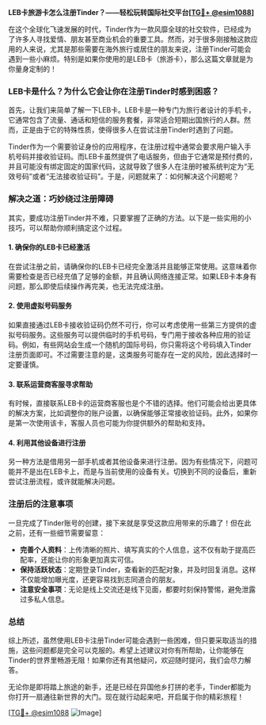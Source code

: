 **LEB卡旅游卡怎么注册Tinder？——轻松玩转国际社交平台[[TG💪+ @esim1088](https://t.me/s/esim1088)]**

在这个全球化飞速发展的时代，Tinder作为一款风靡全球的社交软件，已经成为了许多人寻找爱情、朋友甚至商业机会的重要工具。然而，对于很多刚接触这款应用的人来说，尤其是那些需要在海外旅行或居住的朋友来说，注册Tinder可能会遇到一些小麻烦。特别是如果你使用的是LEB卡（旅游卡），那么这篇文章就是为你量身定制的！

### **LEB卡是什么？为什么它会让你在注册Tinder时感到困惑？**

首先，让我们来简单了解一下LEB卡。LEB卡是一种专门为旅行者设计的手机卡，它通常包含了流量、通话和短信的服务套餐，非常适合短期出国旅行的人群。然而，正是由于它的特殊性质，使得很多人在尝试注册Tinder时遇到了问题。

Tinder作为一个需要验证身份的应用程序，在注册过程中通常会要求用户输入手机号码并接收验证码。而LEB卡虽然提供了电话服务，但由于它通常是预付费的，并且可能没有绑定固定的国家代码，这就导致了很多人在注册时被系统判定为“无效号码”或者“无法接收验证码”。于是，问题就来了：如何解决这个问题呢？

### **解决之道：巧妙绕过注册障碍**

其实，要成功注册Tinder并不难，只要掌握了正确的方法。以下是一些实用的小技巧，可以帮助你顺利搞定这个过程。

#### **1. 确保你的LEB卡已经激活**
在尝试注册之前，请确保你的LEB卡已经完全激活并且能够正常使用。这意味着你需要检查是否已经充值了足够的金额，并且确认网络连接正常。如果LEB卡本身有问题，那么即使后续操作再完美，也无法完成注册。

#### **2. 使用虚拟号码服务**
如果直接通过LEB卡接收验证码仍然不可行，你可以考虑使用一些第三方提供的虚拟号码服务。这些服务可以提供临时的手机号码，专门用于接收各种应用的验证码。例如，有些网站会生成一个随机的国际号码，你只需将这个号码填入Tinder注册页面即可。不过需要注意的是，这类服务可能存在一定的风险，因此选择时一定要谨慎。

#### **3. 联系运营商客服寻求帮助**
有时候，直接联系LEB卡的运营商客服也是个不错的选择。他们可能会给出更具体的解决方案，比如调整你的账户设置，以确保能够正常接收验证码。此外，如果你是第一次使用该卡，客服人员也可能为你提供额外的帮助和支持。

#### **4. 利用其他设备进行注册**
另一种方法是借用另一部手机或者其他设备来进行注册。因为有些情况下，问题可能并不是出在LEB卡上，而是与当前使用的设备有关。切换到不同的设备后，重新尝试注册流程，或许就能解决问题。

### **注册后的注意事项**

一旦完成了Tinder账号的创建，接下来就是享受这款应用带来的乐趣了！但在此之前，还有一些细节需要留意：

- **完善个人资料**：上传清晰的照片、填写真实的个人信息，这不仅有助于提高匹配率，还能让你的形象更加真实可信。
- **保持活跃状态**：定期登录Tinder，查看新的匹配对象，并及时回复消息。这样不仅能增加曝光度，还更容易找到志同道合的朋友。
- **注意安全事项**：无论是线上交流还是线下见面，都要时刻保持警惕，避免泄露过多私人信息。

### **总结**

综上所述，虽然使用LEB卡注册Tinder可能会遇到一些困难，但只要采取适当的措施，这些问题都是完全可以克服的。希望上述建议对你有所帮助，让你能够在Tinder的世界里畅游无阻！如果你还有其他疑问，欢迎随时提问，我们会尽力解答。

无论你是即将踏上旅途的新手，还是已经在异国他乡打拼的老手，Tinder都能为你打开一扇通往新世界的大门。现在就行动起来吧，开启属于你的精彩旅程！

[[TG💪+ @esim1088](https://t.me/s/esim1088) ![Image](https://i.postimg.cc/4NQfJmqS/Snipaste-2025-05-13-00-14-12.png)]